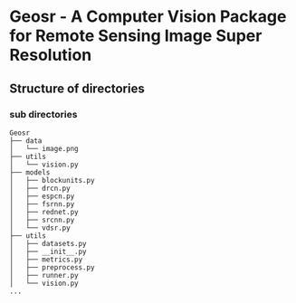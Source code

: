 # Geosr - A Computer Vision Package for Remote Sensing Image Super Resolution

## Structure of directories
### sub directories
```
Geosr
├── data
│   └── image.png
├── utils
│   └── vision.py
├── models
│   ├── blockunits.py
│   ├── drcn.py
│   ├── espcn.py
│   ├── fsrnn.py
│   ├── rednet.py
│   ├── srcnn.py
│   └── vdsr.py
├── utils
│   ├── datasets.py
│   ├── __init__.py
│   ├── metrics.py
│   ├── preprocess.py
│   ├── runner.py
│   └── vision.py
...
```
